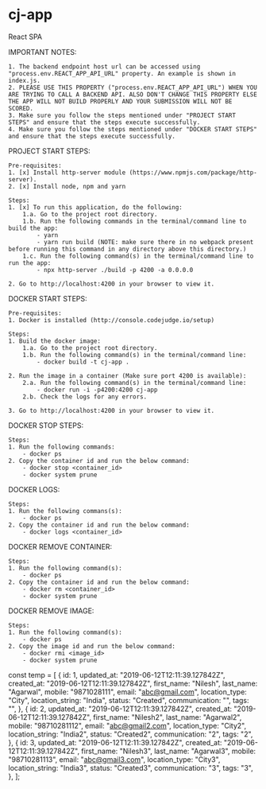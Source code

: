 # cj-app

React SPA

IMPORTANT NOTES:

    1. The backend endpoint host url can be accessed using "process.env.REACT_APP_API_URL" property. An example is shown in index.js.
    2. PLEASE USE THIS PROPERTY ("process.env.REACT_APP_API_URL") WHEN YOU ARE TRYING TO CALL A BACKEND API. ALSO DON'T CHANGE THIS PROPERTY ELSE THE APP WILL NOT BUILD PROPERLY AND YOUR SUBMISSION WILL NOT BE SCORED.
    3. Make sure you follow the steps mentioned under "PROJECT START STEPS" and ensure that the steps execute successfully.
    4. Make sure you follow the steps mentioned under "DOCKER START STEPS" and ensure that the steps execute successfully.

PROJECT START STEPS:

    Pre-requisites:
    1. [x] Install http-server module (https://www.npmjs.com/package/http-server).
    2. [x] Install node, npm and yarn

    Steps:
    1. [x] To run this application, do the following:
        1.a. Go to the project root directory.
        1.b. Run the following commands in the terminal/command line to build the app:
            - yarn
            - yarn run build (NOTE: make sure there in no webpack present before running this command in any directory above this directory.)
        1.c. Run the following command(s) in the terminal/command line to run the app:
            - npx http-server ./build -p 4200 -a 0.0.0.0

    2. Go to http://localhost:4200 in your browser to view it.

DOCKER START STEPS:

    Pre-requisites:
    1. Docker is installed (http://console.codejudge.io/setup)

    Steps:
    1. Build the docker image:
        1.a. Go to the project root directory.
        1.b. Run the following command(s) in the terminal/command line:
            - docker build -t cj-app .

    2. Run the image in a container (Make sure port 4200 is available):
        2.a. Run the following command(s) in the terminal/command line:
            - docker run -i -p4200:4200 cj-app
        2.b. Check the logs for any errors.

    3. Go to http://localhost:4200 in your browser to view it.

DOCKER STOP STEPS:

    Steps:
    1. Run the following commands:
        - docker ps
    2. Copy the container id and run the below command:
        - docker stop <container_id>
        - docker system prune

DOCKER LOGS:

    Steps:
    1. Run the following commans(s):
        - docker ps
    2. Copy the container id and run the below command:
        - docker logs <container_id>

DOCKER REMOVE CONTAINER:

    Steps:
    1. Run the following command(s):
        - docker ps
    2. Copy the container id and run the below command:
        - docker rm <container_id>
        - docker system prune

DOCKER REMOVE IMAGE:

    Steps:
    1. Run the following command(s):
        - docker ps
    2. Copy the image id and run the below command:
        - docker rmi <image_id>
        - docker system prune

const temp = [
{
id: 1,
updated_at: "2019-06-12T12:11:39.127842Z",
created_at: "2019-06-12T12:11:39.127842Z",
first_name: "Nilesh",
last_name: "Agarwal",
mobile: "9871028111",
email: "abc@gmail.com",
location_type: "City",
location_string: "India",
status: "Created",
communication: "",
tags: "",
},
{
id: 2,
updated_at: "2019-06-12T12:11:39.127842Z",
created_at: "2019-06-12T12:11:39.127842Z",
first_name: "Nilesh2",
last_name: "Agarwal2",
mobile: "98710281112",
email: "abc@gmail2.com",
location_type: "City2",
location_string: "India2",
status: "Created2",
communication: "2",
tags: "2",
},
{
id: 3,
updated_at: "2019-06-12T12:11:39.127842Z",
created_at: "2019-06-12T12:11:39.127842Z",
first_name: "Nilesh3",
last_name: "Agarwal3",
mobile: "98710281113",
email: "abc@gmail3.com",
location_type: "City3",
location_string: "India3",
status: "Created3",
communication: "3",
tags: "3",
},
];
